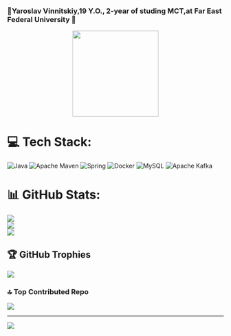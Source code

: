 ### 🌚Yaroslav Vinnitskiy,19 Y.O., 2-year of studing MCT,at Far East Federal University 🌚
<div id="header" align="center">
  <img src="https://media.giphy.com/media/4ilFRqgbzbx4c/giphy.gif" width="200"/>
</div>

# 💻 Tech Stack:
![Java](https://img.shields.io/badge/java-%23ED8B00.svg?style=flat-square&logo=openjdk&logoColor=white) ![Apache Maven](https://img.shields.io/badge/Apache%20Maven-C71A36?style=flat-square&logo=Apache%20Maven&logoColor=white) ![Spring](https://img.shields.io/badge/spring-%236DB33F.svg?style=flat-square&logo=spring&logoColor=white) ![Docker](https://img.shields.io/badge/docker-%230db7ed.svg?style=flat-square&logo=docker&logoColor=white) ![MySQL](https://img.shields.io/badge/mysql-4479A1.svg?style=flat-square&logo=mysql&logoColor=white) ![Apache Kafka](https://img.shields.io/badge/Apache%20Kafka-000?style=flat-square&logo=apachekafka)
# 📊 GitHub Stats:
![](https://github-readme-stats.vercel.app/api?username=xYarvinx&theme=catppuccin_mocha&hide_border=false&include_all_commits=true&count_private=true)<br/>
![](https://github-readme-streak-stats.herokuapp.com/?user=xYarvinx&theme=catppuccin_mocha&hide_border=false)<br/>
![](https://github-readme-stats.vercel.app/api/top-langs/?username=xYarvinx&theme=catppuccin_mocha&hide_border=false&include_all_commits=true&count_private=true&layout=compact)

## 🏆 GitHub Trophies
![](https://github-profile-trophy.vercel.app/?username=xYarvinx&theme=catppuccin_mocha&no-frame=true&no-bg=true&margin-w=4)

### 🔝 Top Contributed Repo
![](https://github-contributor-stats.vercel.app/api?username=xYarvinx&limit=5&theme=catppuccin_mocha&combine_all_yearly_contributions=true)

---
[![](https://visitcount.itsvg.in/api?id=xYarvinx&icon=5&color=9)](https://visitcount.itsvg.in)

<!-- Proudly created with GPRM ( https://gprm.itsvg.in ) -->
